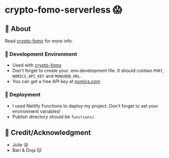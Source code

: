 # crypto-fomo-serverless 😱

## :beginner: About

Read [crypto-fomo](https://github.com/jwaang/crypto-fomo) for more info.

### :nut_and_bolt: Development Environment

- Used with [crypto-fomo](https://github.com/jwaang/crypto-fomo)
- Don't forget to create your .env.development file. It should contain `PORT`, `NOMICS_API_KEY` and `MONGODB_URL`.
- You can get a free API key at [nomics.com](https://p.nomics.com/pricing#)

### :rocket: Deployment

- I used Netlify Functions to deploy my project. Don't forget to set your environment variables!
- Publish directory should be `functions/`.

## :star2: Credit/Acknowledgment

- Julie :stuck_out_tongue_closed_eyes:
- Bari & Doja :cat:
